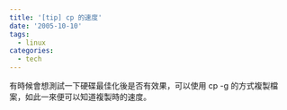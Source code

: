 ```yaml
---
title: '[tip] cp 的速度'
date: '2005-10-10'
tags:
  - linux
categories:
  - tech
---
```

有時候會想測試一下硬碟最佳化後是否有效果，可以使用 cp -g 的方式複製檔案，如此一來便可以知道複製時的速度。